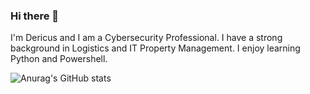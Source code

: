 ### Hi there 👋

I'm Dericus and I am a Cybersecurity Professional. I have a strong background in Logistics and IT Property Management. I enjoy learning Python and Powershell. 

![Anurag's GitHub stats](https://github-readme-stats.vercel.app/api?username=Dhorner4)
